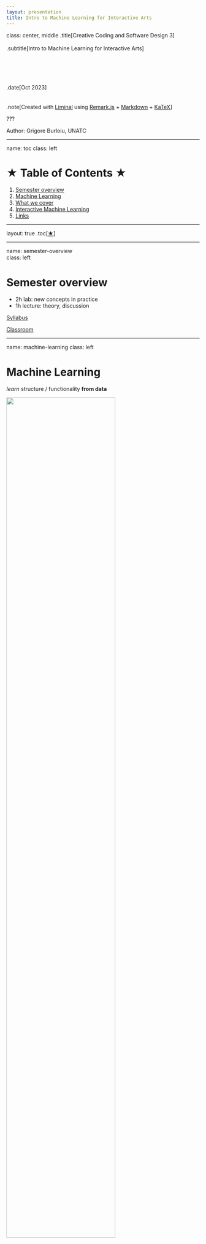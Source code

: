 ```yaml
---
layout: presentation
title: Intro to Machine Learning for Interactive Arts
---
```


class: center, middle
.title[Creative Coding and Software Design 3]
<br/><br/>
.subtitle[Intro to Machine Learning for Interactive Arts]
<br/><br/><br/><br/><br/><br/>
.date[Oct 2023] 
<br/><br/><br/>
.note[Created with [Liminal](https://github.com/jonathanlilly/liminal) using [Remark.js](http://remarkjs.com/) + [Markdown](https://github.com/adam-p/markdown-here/wiki/Markdown-Cheatsheet) +  [KaTeX](https://katex.org)]

???

Author: Grigore Burloiu, UNATC
    
---
name: toc
class: left
# ★ Table of Contents ★      <!-- omit in toc -->
      
1. [Semester overview](#semester-overview)
2. [Machine Learning](#machine-learning)
3. [What we cover](#what-we-cover)
4. [Interactive Machine Learning](#interactive-machine-learning)
5. [Links](#links)

        
<!-- Comment out the next slide if you don't want the Table of Contents link -->         
---
layout: true  .toc[[★](#toc)]
        
---
name: semester-overview  
class: left
# Semester overview

- 2h lab: new concepts in practice
- 1h lecture: theory, discussion

[Syllabus](https://itpma.notion.site/itpma/Creative-Coding-and-Software-Design-3-c18bb7e2da834cabb027a681abefec2c)

[Classroom](https://classroom.google.com/)

---
name: machine-learning
class: left
# Machine Learning

*learn* structure / functionality **from data**

<img style="width:75%"  src="../attachments/ml-pipeline.png">

--

AI?

--

terminology :(

---
class: center

<img style="width:50%"  src="../attachments/ml-relu-meme.png">

---
## ML modern history

since the 2010s: AI ~ ML ~ (deep) artificial neural networks

- historically not the case!
- 2012: [deep NNs win ImageNet competition](https://en.wikipedia.org/wiki/AlexNet)
- 2013: [word2vec maps word associations](https://en.wikipedia.org/wiki/Word2vec)
- 2015-17: [superhuman performance in the game of Go](https://en.wikipedia.org/wiki/AlphaGo)

--

"we should have been using neural networks all along!"

--

WRONG! -[Tomas Mikolov](https://cs.nyu.edu/~welleck/episode25.html)

<iframe width="190" height="80" src="https://www.youtube.com/embed/Rc9e1WWWo5M" frameborder="0" allow="accelerometer; autoplay; clipboard-write; encrypted-media; gyroscope; picture-in-picture" allowfullscreen></iframe>

---

## ML for art

2009: [Wekinator](http://www.wekinator.org/)

<img style="width:50%"  src="https://fablab.ruc.dk/content/images/2020/05/training.gif">

- (from [fablab](https://fablab.ruc.dk/hand-gesture-recognition-using-handpose-osc-and-wekinator/))

---

## DL for art

2015: [DeepDream](https://www.tensorflow.org/tutorials/generative/deepdream)

<img style="width:50%"  src="../attachments/ml-deepdream-dog.png">

[ML art](https://www.libreai.com/a-short-overview-on-ai-art/) is:
- a subset of *generative* art
- sometimes *interactive* (in training and/or execution)

[ethical questions](https://www.youtube.com/watch?v=NMYTALX9kEw)

---

## ML / DL myths

| **myth** (*you don't need*) |&nbsp;&nbsp; | **truth** (*you can*) |
|-------------------|-|-------|
| expensive computers |&nbsp;&nbsp; | use machines in the cloud for free |
| math and coding |&nbsp;&nbsp; | do a lot with user-friendly tools |
| lots of data |&nbsp;&nbsp; | start from pre-trained models |
| lots of time |&nbsp;&nbsp; | do inference in (almost) real time |

(adapted from [course.fast.ai](https://course.fast.ai/#Is-this-course-for-me?))

---

## Getting into ML: two approaches

classic: bottom-up
- [A. Ng's MOOC](https://www.coursera.org/learn/machine-learning), most textbooks
- (can lead to [burnout](https://www.reddit.com/r/MachineLearning/comments/73n9pm/d_confession_as_an_ai_researcher_seeking_advice/))

maker: top-down
- [R. Fiebrink’s MOOC](https://www.kadenze.com/courses/machine-learning-for-musicians-and-artists-v/) / [mimic](https://mimicproject.com/guides/kadenze)
- [fast.ai](https://course.fast.ai/) / [fastbook](https://github.com/fastai/fastbook)
- [ml4a](https://ml4a.github.io/classes/itp-F18/), [ml4web](https://github.com/yining1023/machine-learning-for-the-web), [dl4music](http://www.jordipons.me/apps/teaching-materials/) …

<iframe width="350" height="200" src="https://www.youtube.com/embed/qMIdUYL7YLQ?start=480" frameborder="0" allow="accelerometer; autoplay; clipboard-write; encrypted-media; gyroscope; picture-in-picture" allowfullscreen></iframe>

---
name: what-we-cover
# What we cover

| **interactive ML** |&nbsp;&nbsp; | **Deep Learning** |
|-------------------|-|-------|
| small models (few layers) |&nbsp;&nbsp; | big models (many layers) |
| fast training (local CPU) |&nbsp;&nbsp; | slow training (GPU / cloud) |
| analysis, action |&nbsp;&nbsp; | analysis, generation  |
| [regression synth](https://mimicproject.com/code/8de3cbbe-b7c6-d79f-65fa-42fd1aa43a26) |&nbsp;&nbsp; | [EbSynth](https://ebsynth.com/) |

DL can also be part of an interactive system:
- almost* real-time inference 
- *transfer learning*

--

*2022 update: faster-than-realtime inference is common (on [GPU](https://huggingface.co/spaces/openai/whisper)**)

--

**or even [CPU](https://github.com/acids-ircam/nn_tilde)

---
name: interactive-machine-learning
# Interactive Machine Learning

human-in-the-loop (training and inference)

[Wekinator](https://twitter.com/search?q=wekinator), [Sound Control](http://soundcontrolsoftware.com/), [InteractML](https://interactml.com/) (Rebecca Fiebrink, since 2008!)

[Wolf3D](https://twitter.com/stoj_io/status/840222647489318914) sound to action

[Poetry in Motion](https://rednoise.org/rita/gallery/PoetryInMotion/): movement to text generation

---

## Why use iML?

--

mapping / control design
- by example / modelling     (vs fixed rules)

--

dimensions
- 1 : 1   &nbsp;&nbsp;&nbsp;&nbsp;&nbsp;&nbsp;        1 : many   &nbsp;&nbsp;&nbsp;&nbsp;&nbsp;&nbsp;        many : 1   &nbsp;&nbsp;&nbsp;&nbsp;&nbsp;&nbsp;       many : many

--

workflow
- experimental, iterative

--

creating something truly *new*?

---
name: links       
class: left
# Links

[Wekinator](http://www.wekinator.org/) 
- [FluCoMa](https://flucoma.org/)
- [ml.star](https://www.benjamindaysmith.com/#/ml-machine-learning-toolkit-in-max/)
- [MuBu for Max](https://forum.ircam.fr/projects/detail/mubu/)
- [IIL tools](https://iil.is/outputs#open-source) 


- [fastai](https://docs.fast.ai/) / [PyTorch](https://pytorch.org/)
- [ml5](https://ml5js.org/) / [Tensorflow.js](https://teachablemachine.withgoogle.com/)
- [Runway](https://runwayml.com/)

[Google](https://github.com/dvschultz/ml-art-colabs) [Colab](https://ljvmiranda921.github.io/notebook/2021/08/11/vqgan-list/)


See more [resources](../resources#machine-learning).

---
## Follow

Twitter: [Andreas Refsgaard](https://twitter.com/AndreasRef), [Max Woolf](https://twitter.com/minimaxir), [vadim epstein](https://twitter.com/eps696), [Adverb](https://twitter.com/advadnoun), [Emily Short](https://twitter.com/emshort), [Chris Donahue](https://twitter.com/chrisdonahuey), [AK](https://twitter.com/ak92501), [Janelle Shane](https://twitter.com/JanelleCShane), [Rebecca Fiebrink](https://twitter.com/RebeccaFiebrink), [Parag K. Mital](https://twitter.com/pkmital), [Jesse Engel](https://twitter.com/jesseengel), [dadabots](https://twitter.com/dadabots), [Kyle McDonald](https://twitter.com/kcimc), [Memo Akten](https://twitter.com/memotv)...

Lectures/MOOCs: [Rebecca Fiebrink](https://www.kadenze.com/courses/machine-learning-for-musicians-and-artists/info), [Gene Kogan](https://ml4a.net/) [+](https://www.youtube.com/playlist?list=PLaN6Cxwpu9UKR2mPc39bZEJoyAoCwRw_q), [Yining Shi](https://github.com/yining1023/machine-learning-for-the-web), [Artificial Images](https://www.youtube.com/channel/UCaZuPdmZ380SFUMKHVsv_AA), [Daniel Shiffman](https://www.youtube.com/c/TheCodingTrain)